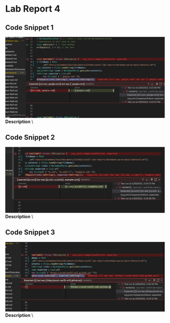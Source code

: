 # Lab Report 4
## Code Snippet 1
![Image](Test1.png) \
**Description** \

## Code Snippet 2
![Image](Test2.png) \
**Description** \

## Code Snippet 3
![Image](Test3.png) \
**Description** \
